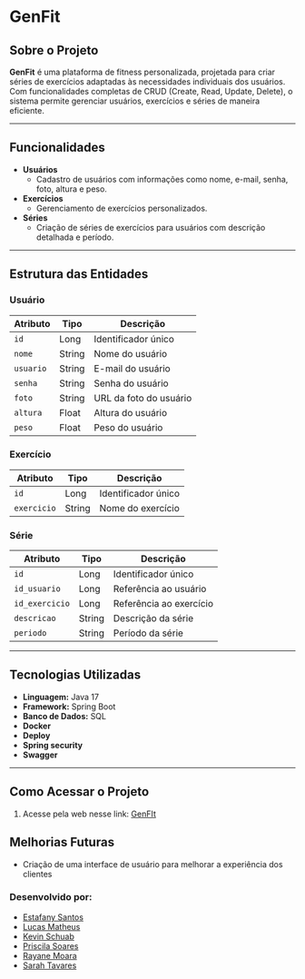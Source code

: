 # GenFit

## Sobre o Projeto

**GenFit** é uma plataforma de fitness personalizada, projetada para criar séries de exercícios adaptadas às necessidades individuais dos usuários. Com funcionalidades completas de CRUD (Create, Read, Update, Delete), o sistema permite gerenciar usuários, exercícios e séries de maneira eficiente.

---

## Funcionalidades

- **Usuários**
  - Cadastro de usuários com informações como nome, e-mail, senha, foto, altura e peso.
- **Exercícios**
  - Gerenciamento de exercícios personalizados.
- **Séries**
  - Criação de séries de exercícios para usuários com descrição detalhada e período.

---

## Estrutura das Entidades

### Usuário
| Atributo    | Tipo   | Descrição                 |
|-------------|--------|---------------------------|
| `id`        | Long   | Identificador único       |
| `nome`      | String | Nome do usuário           |
| `usuario`   | String | E-mail do usuário         |
| `senha`     | String | Senha do usuário          |
| `foto`      | String | URL da foto do usuário    |
| `altura`    | Float  | Altura do usuário         |
| `peso`      | Float  | Peso do usuário           |

### Exercício
| Atributo  | Tipo   | Descrição                 |
|-----------|--------|---------------------------|
| `id`      | Long   | Identificador único       |
| `exercicio` | String | Nome do exercício       |

### Série
| Atributo      | Tipo   | Descrição                       |
|---------------|--------|---------------------------------|
| `id`          | Long   | Identificador único            |
| `id_usuario`  | Long   | Referência ao usuário          |
| `id_exercicio` | Long   | Referência ao exercício        |
| `descricao`   | String | Descrição da série             |
| `periodo`     | String | Período da série               |

---

## Tecnologias Utilizadas

- **Linguagem:** Java 17
- **Framework:** Spring Boot
- **Banco de Dados:** SQL
- **Docker**
- **Deploy**
- **Spring security**
- **Swagger**

---

## Como Acessar o Projeto

1. Acesse pela web nesse link: [GenFIt](https://genfit-ibf9.onrender.com)


## Melhorias Futuras
 
- Criação de uma interface de usuário para melhorar a experiência dos clientes

### Desenvolvido por:

- [Estafany Santos](https://www.linkedin.com/in/estefany-santos/)
- [Lucas Matheus](https://www.linkedin.com/in/lucas-matheus-lima/)
- [Kevin Schuab](https://www.linkedin.com/in/kevin-schuab/)
- [Priscila Soares](https://www.linkedin.com/in/priscila-soares-161644111/)
- [Rayane Moara](https://www.linkedin.com/in/rayane-moara/)
- [Sarah Tavares](https://www.linkedin.com/in/sarahtavaresl)
